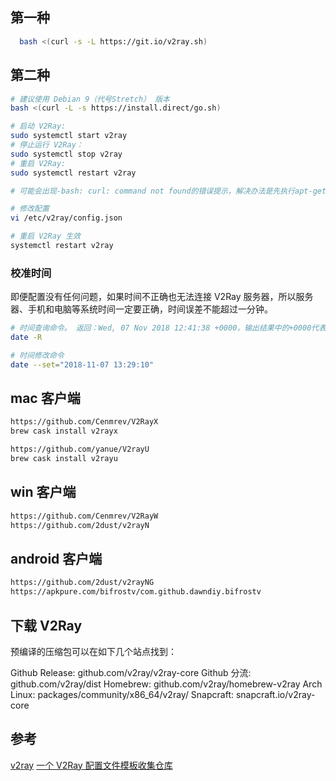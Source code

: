 
## 第一种

```bash
  bash <(curl -s -L https://git.io/v2ray.sh)
```

## 第二种

```bash
# 建议使用 Debian 9（代号Stretch） 版本
bash <(curl -L -s https://install.direct/go.sh)

# 启动 V2Ray:
sudo systemctl start v2ray
# 停止运行 V2Ray：
sudo systemctl stop v2ray
# 重启 V2Ray:
sudo systemctl restart v2ray

# 可能会出现-bash: curl: command not found的错误提示，解决办法是先执行apt-get update 在执行apt-get install curl

# 修改配置
vi /etc/v2ray/config.json

# 重启 V2Ray 生效
systemctl restart v2ray
```

### 校准时间

即便配置没有任何问题，如果时间不正确也无法连接 V2Ray 服务器，所以服务器、手机和电脑等系统时间一定要正确，时间误差不能超过一分钟。

```bash
# 时间查询命令。 返回：Wed, 07 Nov 2018 12:41:38 +0000，输出结果中的+0000代表 0 时区格林威治标准时间，换成东八区的上海时间则为 2018 20:41:38，时间是准确的。这里补充一下，时区不同没关系，只要换算后的时间是准确即可。
date -R

# 时间修改命令
date --set="2018-11-07 13:29:10"
```

## mac 客户端

```bash
https://github.com/Cenmrev/V2RayX
brew cask install v2rayx

https://github.com/yanue/V2rayU
brew cask install v2rayu
```

## win 客户端

```bash
https://github.com/Cenmrev/V2RayW
https://github.com/2dust/v2rayN
```

## android 客户端

```bash
https://github.com/2dust/v2rayNG
https://apkpure.com/bifrostv/com.github.dawndiy.bifrostv
```

## 下载 V2Ray
预编译的压缩包可以在如下几个站点找到：

Github Release: github.com/v2ray/v2ray-core
Github 分流: github.com/v2ray/dist
Homebrew: github.com/v2ray/homebrew-v2ray
Arch Linux: packages/community/x86_64/v2ray/
Snapcraft: snapcraft.io/v2ray-core

## 参考

[v2ray](https://www.v2ray.com)
[一个 V2Ray 配置文件模板收集仓库](https://github.com/KiriKira/vTemplate)
